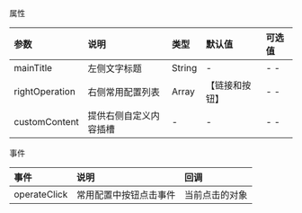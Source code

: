 属性

| 参数           | 说明                   | 类型   | 默认值         | 可选值 |
| :------------- | :--------------------- | :----- | :------------- | :----- |
| mainTitle      | 左侧文字标题           | String | -              | - -    |
| rightOperation | 右侧常用配置列表       | Array  | 【链接和按钮】 | - -    |
| customContent  | 提供右侧自定义内容插槽 | -      | -              | - -    |



事件

| 事件         | 说明                   | 回调           |
| :----------- | :--------------------- | :------------- |
| operateClick | 常用配置中按钮点击事件 | 当前点击的对象 |